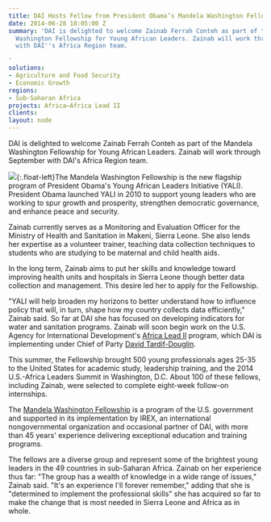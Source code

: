 ```yaml
---
title: DAI Hosts Fellow from President Obama’s Mandela Washington Fellowship
date: 2014-06-28 18:05:00 Z
summary: 'DAI is delighted to welcome Zainab Ferrah Conteh as part of the Mandela
  Washington Fellowship for Young African Leaders. Zainab will work through September
  with DAI''s Africa Region team.

'
solutions:
- Agriculture and Food Security
- Economic Growth
regions:
- Sub-Saharan Africa
projects: Africa—Africa Lead II
clients: 
layout: node
---
```


DAI is delighted to welcome Zainab Ferrah Conteh as part of the Mandela Washington Fellowship for Young African Leaders. Zainab will work through September with DAI's Africa Region team.

![][1]{:.float-left}The Mandela Washington Fellowship is the new flagship program of President Obama's Young African Leaders Initiative (YALI). President Obama launched YALI in 2010 to support young leaders who are working to spur growth and prosperity, strengthen democratic governance, and enhance peace and security.

Zainab currently serves as a Monitoring and Evaluation Officer for the Ministry of Health and Sanitation in Makeni, Sierra Leone. She also lends her expertise as a volunteer trainer, teaching data collection techniques to students who are studying to be maternal and child health aids.

In the long term, Zainab aims to put her skills and knowledge toward improving health units and hospitals in Sierra Leone though better data collection and management. This desire led her to apply for the Fellowship.

"YALI will help broaden my horizons to better understand how to influence policy that will, in turn, shape how my country collects data efficiently," Zainab said. So far at DAI she has focused on developing indicators for water and sanitation programs. Zainab will soon begin work on the U.S. Agency for International Development's [Africa Lead II][2] program, which DAI is implementing under Chief of Party [David Tardif-Douglin][3].

This summer, the Fellowship brought 500 young professionals ages 25-35 to the United States for academic study, leadership training, and the 2014 U.S.-Africa Leaders Summit in Washington, D.C. About 100 of these fellows, including Zainab, were selected to complete eight-week follow-on internships.

The [Mandela Washington Fellowship][4] is a program of the U.S. government and supported in its implementation by IREX, an international nongovernmental organization and occasional partner of DAI, with more than 45 years' experience delivering exceptional education and training programs.

The fellows are a diverse group and represent some of the brightest young leaders in the 49 countries in sub-Saharan Africa. Zainab on her experience thus far: "The group has a wealth of knowledge in a wide range of issues," Zainab said. "It's an experience I'll forever remember," adding that  she is "determined to implement the professional skills" she has acquired so far to make the change that is most needed in Sierra Leone and Africa as in whole.

[1]: /assets/images/news/Conteh.jpg
[2]: /our-work/projects/africa-africa-lead-ii
[3]: /who-we-are/our-team/david-tardif-douglin
[4]: https://youngafricanleaders.state.gov/washington-fellowship/
